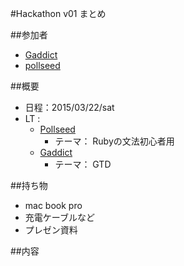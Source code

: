 #Hackathon v01 まとめ

##参加者
* [Gaddict](https://github.com/Gaddict)
* [pollseed](https://github.com/pollseed)

##概要
* 日程：2015/03/22/sat
* LT : 
  * [Pollseed](https://github.com/pollseed)
    * テーマ： Rubyの文法初心者用
  * [Gaddict](https://github.com/Gaddict)
    * テーマ： GTD

##持ち物
* mac book pro
* 充電ケーブルなど
* プレゼン資料

##内容

